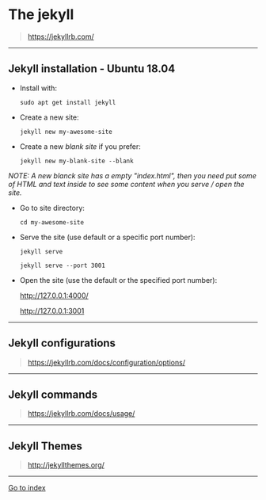 # The jekyll

>https://jekyllrb.com/


***

## Jekyll installation - Ubuntu 18.04

* Install with:

    `sudo apt get install jekyll`


* Create a new site:

    `jekyll new my-awesome-site`

* Create a new *blank site* if you prefer:

    `jekyll new my-blank-site --blank`

*NOTE: A new blanck site has a empty "index.html", then you need put some of HTML and text inside to see some content when you serve / open the site.*

* Go to site directory:

    `cd my-awesome-site`

* Serve the site (use default or a specific port number):

    `jekyll serve`

    `jekyll serve --port 3001`


* Open the site (use the default or the specified port number):

    http://127.0.0.1:4000/

    http://127.0.0.1:3001


***

## Jekyll configurations

>https://jekyllrb.com/docs/configuration/options/


***

## Jekyll commands

>https://jekyllrb.com/docs/usage/

***

## Jekyll Themes

>http://jekyllthemes.org/


***

[Go to index](../README.md)
